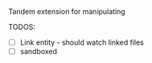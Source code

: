 Tandem extension for manipulating

TODOS:

- [ ] Link entity - should watch linked files
- [ ] sandboxed <script /> tags
- [ ] template component
- [ ] pass nodeFactory to entities instead of accessing document object
- [ ] possibly leave only the DOM specific APIs and move parser out to own module
- [ ] only handle .html extensions